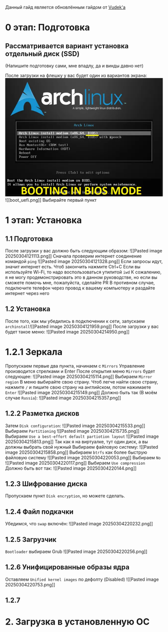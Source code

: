 Данный гайд является обновлённым гайдом от [Vudek'a](https://osu.ppy.sh/u/Vudek)
# 0 этап: Подготовка
## Рассматривается вариант установка отдельный диск (SSD)

(Напишите подготовку сами, мне впадлу, да и винды давно нет)

После загрузки на флешку у вас будет один из вариантов экрана:
![boot_bios.png](boot_bios.png)
![[boot_uefi.png]]
Выбирайте первый пункт
# 1 этап: Установка
## 1.1 Подготовка
После загрузки у вас должно быть следующим образом:
![[Pasted image 20250304121113.png]]
Сначала проверим интернет соединение командой `ping`
![[Pasted image 20250304121328.png]]
Если запросы идут, значит интернет есть.
Чтоб закончить нажмите Ctrl+C
Если вы используйте Wi-Fi, то надо воспользоваться утилитой `iwd`
К сожалению, я не могу продемонстрировать это в данном руководстве, но если вы сможете помочь мне, пожалуйста, сделайте PR
В противном случае, подключите телефон через провод к вашему компьютеру и раздайте интернет через него
## 1.2 Установка
После того, как мы убедились в подключении к сети, запускаем `archinstall`![[Pasted image 20250304121959.png]]
После загрузки у вас будет такое меню:
![[Pasted image 20250304214950.png]]
# 1.2.1 Зеркала
Пропускаем первые два пункта, начинаем с `Mirrors`
Управление производится стрелками и Enter
После открытия меню `Mirrors` будет следующее:
![[Pasted image 20250304215114.png]]
Выбираем `Mirror region`
В меню выбирайте свою страну. Чтоб легче найти свою страну, нажмите `/` и пишите свою страну на английском, потом нажимаете `Enter`
![[Pasted image 20250304215149.png]]
Должно быть так (В моём случае `Russia`):
![[Pasted image 20250304215357.png]]
## 1.2.2 Разметка дисков
Затем `Disk configuration`:
![[Pasted image 20250304215533.png]]
Выбираем `Partitioning`
![[Pasted image 20250304215735.png]]
Выбираем `Use a best-effort default partiotion layout`
![[Pasted image 20250304215813.png]]
Так как я на виртуалке, тут один диск, а вы должны выбрать свой нужный
Выбираем файловую систему:
![[Pasted image 20250304215858.png]]
Выбираем `btrfs` как более быструю файловую систему
![[Pasted image 20250304220053.png]]
Выбираем `No`
![[Pasted image 20250304220117.png]]
Выбираем `Use compression`
Должно быть вот так:
![[Pasted image 20250304220144.png]]
## 1.2.3 Шифрование диска
Пропускаем пункт `Disk encryption`, но можете сделать.
## 1.2.4 Файл подкачки
Убедимся, что `swap` включён:
![[Pasted image 20250304220232.png]]
## 1.2.5 Загрузчик
`Bootloader` выбираем Grub
![[Pasted image 20250304220256.png]]
## 1.2.6 Унифицированные образы ядра
Оставляем `Unified kernel images` по дефолту (Disabled)
![[Pasted image 20250304220753.png]]
## 1.2.7 
# 2. Загрузка в установленную ОС
